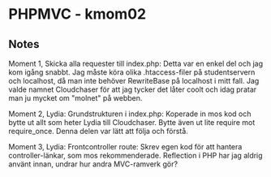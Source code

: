PHPMVC - kmom02
===============

Notes
-----

Moment 1, Skicka alla requester till index.php:
	Detta var en enkel del och jag kom igång snabbt. Jag måste köra olika .htaccess-filer på studentservern och localhost, då man inte behöver RewriteBase på localhost i mitt fall.
	Jag valde namnet Cloudchaser för att jag tycker det låter coolt och idag pratar man ju mycket om "molnet" på webben.


Moment 2, Lydia: Grundstrukturen i index.php:
	Koperade in mos kod och bytte ut allt som heter Lydia till Cloudchaser. Bytte även ut lite require mot require_once. Denna delen var lätt att följa och förstå.

Moment 3, Lydia: Frontcontroller route:
	Skrev egen kod för att hantera controller-länkar, som mos rekommenderade. Reflection i PHP har jag aldrig använt innan, undrar hur andra MVC-ramverk gör?

